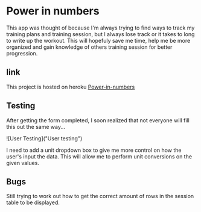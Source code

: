 # Power in numbers

This app was thought of because I'm always trying to find ways to track my training plans and training session, but I always lose track or it takes to long to write up the workout. This will hopefuly save me time, help me be more organized and gain knowledge of others training session for better progression. 

## link

This project is hosted on heroku [Power-in-numbers](https://power-in-numbers.herokuapp.com/)

## Testing

After getting the form completed, I soon realized that not everyone will fill this out the same way... 

![User Testing]("User testing")

I need to add a unit dropdown box to give me more control on how the user's input the data. This will allow me to perform unit conversions on the given values.

## Bugs

Still trying to work out how to get the correct amount of rows in the session table to be displayed.